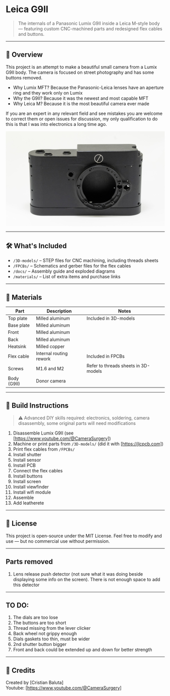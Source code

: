 # Leica G9II

> The internals of a Panasonic Lumix G9II inside a Leica M-style body — featuring custom CNC-machined parts and redesigned flex cables and buttons.

---

## 📸 Overview

This project is an attempt to make a beautiful small camera from a Lumix G9II body. The camera is focused on street photography and has some buttons removed.

- Why Lumix MFT? Because the Panasonic-Leica lenses have an aperture ring and they work only on Lumix 
- Why the G9II? Because it was the newest and most capable MFT
- Why Leica M? Because it is the most beautiful camera ever made

If you are an expert in any relevant field and see mistakes you are welcome to correct them or open issues for discussion, my only qualification to do this is that I was into electronics a long time ago.

<img src="images/front.jpg" width="600"/>

---

## 🛠️ What's Included

- `/3D-models/` – STEP files for CNC machining, including threads sheets
- `/FPCBs/` – Schematics and gerber files for the flex cables
- `/docs/` – Assembly guide and exploded diagrams
- `/materials/` – List of extra items and purchase links

---

## 🧰 Materials

| Part                | Description                      | Notes |
|---------------------|----------------------------------|-------|
| Top plate           | Milled aluminum                  | Included in 3D-models |
| Base plate          | Milled aluminum                  |  |
| Front               | Milled aluminum                  |  |
| Back                | Milled aluminum                  |  |
| Heatsink            | Milled copper                    |  |
| Flex cable          | Internal routing rework          | Included in FPCBs |
| Screws              | M1.6 and M2                      | Refer to threads sheets in 3D-models |
| Body (G9II)         | Donor camera                     ||

---

## 🧪 Build Instructions

> ⚠️ Advanced DIY skills required: electronics, soldering, camera disassembly, some original parts will need modifications

1. Disassemble Lumix G9II (see [https://www.youtube.com/@CameraSurgery])
2. Machine or print parts from `/3D-models/` (did it with [https://jlcpcb.com])
2. Print flex cables from `/FPCBs/`
3. Install shutter
4. Install sensor
5. Install PCB
6. Connect the flex cables
7. Install buttons
8. Install screen
9. Install viewfinder
10. Install wifi module
11. Assemble
12. Add leatherete

---

## 📜 License

This project is open-source under the MIT License. Feel free to modify and use — but no commercial use without permission.

---

## Parts removed

1. Lens release push detector (not sure what it was doing beside displaying some info on the screen). There is not enough space to add this detector

---

## TO DO:
1. The dials are too lose
2. The buttons are too short
3. Thread missing from the lever clicker
4. Back wheel not grippy enough
5. Dials gaskets too thin, must be wider
6. 2nd shutter button bigger
7. Front and back could be extended up and down for better strength

---

## 💬 Credits

Created by [Cristian Baluta]  
Youtube: [https://www.youtube.com/@CameraSurgery]
